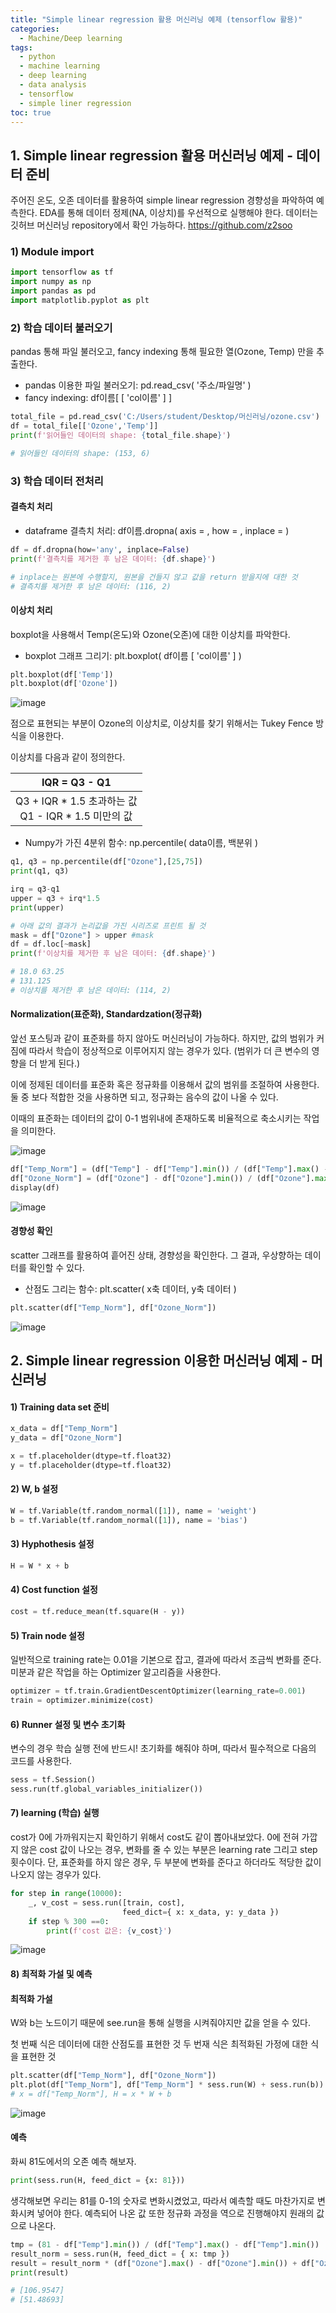 ```yaml
---
title: "Simple linear regression 활용 머신러닝 예제 (tensorflow 활용)"
categories: 
  - Machine/Deep learning 
tags:
  - python
  - machine learning
  - deep learning
  - data analysis
  - tensorflow
  - simple liner regression
toc: true
---
```


## 1. Simple linear regression 활용 머신러닝 예제 - 데이터 준비

주어진 온도, 오존 데이터를 활용하여 simple linear regression 경향성을 파악하여 예측한다.
EDA를 통해 데이터 정제(NA, 이상치)를 우선적으로 실행해야 한다.
데이터는 깃허브 머신러닝 repository에서 확인 가능하다. https://github.com/z2soo



### 1) Module import

```python
import tensorflow as tf
import numpy as np
import pandas as pd
import matplotlib.pyplot as plt	
```



### 2) 학습 데이터 불러오기

pandas 통해 파일 불러오고, fancy indexing 통해 필요한 열(Ozone, Temp) 만을 추출한다.

- pandas 이용한 파일 불러오기: pd.read_csv( '주소/파일명' )
- fancy indexing: df이름[ [ 'col이름' ] ]

```python
total_file = pd.read_csv('C:/Users/student/Desktop/머신러닝/ozone.csv')
df = total_file[['Ozone','Temp']]
print(f'읽어들인 데이터의 shape: {total_file.shape}')

# 읽어들인 데이터의 shape: (153, 6)
```



### 3) 학습 데이터 전처리

#### 결측치 처리

- dataframe 결측치 처리: df이름.dropna( axis = , how = , inplace = )

```python
df = df.dropna(how='any', inplace=False)
print(f'결측치를 제거한 후 남은 데이터: {df.shape}')

# inplace는 원본에 수행할지, 원본을 건들지 않고 값을 return 받을지에 대한 것 
# 결측치를 제거한 후 남은 데이터: (116, 2)
```



#### **이상치 처리**

boxplot을 사용해서 Temp(온도)와 Ozone(오존)에 대한 이상치를 파악한다.

- boxplot 그래프 그리기: plt.boxplot( df이름 [ 'col이름' ] )

```python
plt.boxplot(df['Temp'])
plt.boxplot(df['Ozone'])
```

![image](https://user-images.githubusercontent.com/58674365/94811879-e9a86280-0430-11eb-940f-adb42e6bb2a7.png)

점으로 표현되는 부분이 Ozone의 이상치로, 이상치를 찾기 위해서는 Tukey Fence 방식을 이용한다.

이상치를 다음과 같이 정의한다. 

|                       IQR = Q3 - Q1                        |
| :--------------------------------------------------------: |
| Q3 + IQR \* 1.5 초과하는 값 <br/>Q1 - IQR \* 1.5 미만의 값 |

- Numpy가 가진 4분위 함수: np.percentile( data이름, 백분위 )

```python
q1, q3 = np.percentile(df["Ozone"],[25,75])
print(q1, q3)

irq = q3-q1
upper = q3 + irq*1.5
print(upper)

# 아래 값의 결과가 논리값을 가진 시리즈로 프린트 될 것
mask = df["Ozone"] > upper #mask
df = df.loc[~mask]
print(f'이상치를 제거한 후 남은 데이터: {df.shape}')

# 18.0 63.25
# 131.125
# 이상치를 제거한 후 남은 데이터: (114, 2)
```



#### **Normalization(표준화), Standardzation(정규화)**

앞선 포스팅과 같이 표준화를 하지 않아도 머신러닝이 가능하다. 하지만, 값의 범위가 커짐에 따라서 학습이 정상적으로 이루어지지 않는 경우가 있다. (범위가 더 큰 변수의 영향을 더 받게 된다.) 

이에 정제된 데이터를 표준화 혹은 정규화를 이용해서 값의 범위를 조절하여 사용한다. 
둘 중 보다 적합한 것을 사용하면 되고, 정규화는 음수의 값이 나올 수 있다.

이때의 표준화는 데이터의 값이 0-1 범위내에 존재하도록 비율적으로 축소시키는 작업을 의미한다.

![image](https://user-images.githubusercontent.com/58674365/94814939-e6af7100-0434-11eb-9290-2307384b27ed.png)

```python
df["Temp_Norm"] = (df["Temp"] - df["Temp"].min()) / (df["Temp"].max() - df["Temp"].min())
df["Ozone_Norm"] = (df["Ozone"] - df["Ozone"].min()) / (df["Ozone"].max() - df["Ozone"].min())
display(df)
```

![image](https://user-images.githubusercontent.com/58674365/94814991-f9c24100-0434-11eb-8410-93e75fbb1c26.png)



#### 경향성 확인

scatter 그래프를 활용하여 흩어진 상태, 경향성을 확인한다. 그 결과, 우상향하는 데이터를 확인할 수 있다. 

- 산점도 그리는 함수: plt.scatter( x축 데이터, y축 데이터 )

```python
plt.scatter(df["Temp_Norm"], df["Ozone_Norm"])
```

![image](https://user-images.githubusercontent.com/58674365/94815737-d5b32f80-0435-11eb-9742-930504e528d5.png)





## 2. Simple linear regression 이용한 머신러닝 예제 - 머신러닝

#### 1) Training data set 준비

```python
x_data = df["Temp_Norm"]
y_data = df["Ozone_Norm"]

x = tf.placeholder(dtype=tf.float32)
y = tf.placeholder(dtype=tf.float32)
```



#### 2) W, b 설정

```python
W = tf.Variable(tf.random_normal([1]), name = 'weight')
b = tf.Variable(tf.random_normal([1]), name = 'bias')
```



#### 3) Hyphothesis 설정

```python
H = W * x + b
```



#### 4) Cost function 설정

```python
cost = tf.reduce_mean(tf.square(H - y))
```



#### 5) Train node 설정

일반적으로 training rate는 0.01을 기본으로 잡고, 결과에 따라서 조금씩 변화를 준다.
미분과 같은 작업을 하는 Optimizer 알고리즘을 사용한다. 

```python
optimizer = tf.train.GradientDescentOptimizer(learning_rate=0.001)
train = optimizer.minimize(cost)
```



#### 6) Runner 설정 및 변수 초기화

변수의 경우 학습 실행 전에 반드시! 초기화를 해줘야 하며, 따라서 필수적으로 다음의 코드를 사용한다.

```python
sess = tf.Session()
sess.run(tf.global_variables_initializer())
```



#### 7) learning (학습) 실행

cost가 0에 가까워지는지 확인하기 위해서 cost도 같이 뽑아내보았다.
0에 전혀 가깝지 않은 cost 값이 나오는 경우, 변화를 줄 수 있는 부분은 learning rate 그리고 step 횟수이다.
단, 표준화를 하지 않은 경우, 두 부분에 변화를 준다고 하더라도 적당한 값이 나오지 않는 경우가 있다. 

```python
for step in range(10000):
    _, v_cost = sess.run([train, cost], 
                         feed_dict={ x: x_data, y: y_data })
    if step % 300 ==0:
        print(f'cost 값은: {v_cost}')
```

![image](images/94816059-3cd0e400-0436-11eb-9305-4518e28e4ca6.png)



#### 8) 최적화 가설 및 예측

#### 최적화 가설

W와 b는 노드이기 때문에 see.run을 통해 실행을 시켜줘야지만 값을 얻을 수 있다.

첫 번째 식은 데이터에 대한 산점도를 표현한 것
두 번재 식은 최적화된 가정에 대한 식을 표현한 것

```python
plt.scatter(df["Temp_Norm"], df["Ozone_Norm"]) 
plt.plot(df["Temp_Norm"], df["Temp_Norm"] * sess.run(W) + sess.run(b)) 
# x = df["Temp_Norm"], H = x * W + b
```

![image](https://user-images.githubusercontent.com/58674365/94816121-507c4a80-0436-11eb-9f0e-4dffda41fcfb.png)



#### 예측

화씨 81도에서의 오존 예측 해보자.

```python
print(sess.run(H, feed_dict = {x: 81})) 
```

생각해보면 우리는 81를 0-1의 숫자로 변화시켰었고, 따라서 예측할 때도 마찬가지로 변화시켜 넣어야 한다. 
예측되어 나온 값 또한 정규화 과정을 역으로 진행해야지 원래의 값으로 나온다. 

```python
tmp = (81 - df["Temp"].min()) / (df["Temp"].max() - df["Temp"].min()) 
result_norm = sess.run(H, feed_dict = { x: tmp }) 
result = result_norm * (df["Ozone"].max() - df["Ozone"].min()) + df["Ozone"].min() 
print(result)

# [106.9547]
# [51.48693]
```